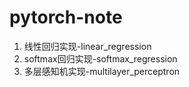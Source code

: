 # pytorch-note
1. 线性回归实现-linear_regression
2. softmax回归实现-softmax_regression
3. 多层感知机实现-multilayer_perceptron
